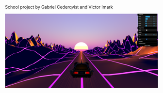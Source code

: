 School project by Gabriel Cederqvist and Victor Imark


![alt text](https://github.com/gabce093/terrainProj/blob/master/exampleImages/FinishedProduct.png)




